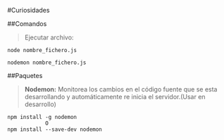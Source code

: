 #Curiosidades

##Comandos

> Ejecutar archivo:

```shell
node nombre_fichero.js

nodemon nombre_fichero.js
```

##Paquetes

> **Nodemon:** Monitorea los cambios en el código fuente que se esta desarrollando y automáticamente re inicia el servidor.(Usar en desarrollo)

```shell
npm install -g nodemon
            O
npm install --save-dev nodemon
```
